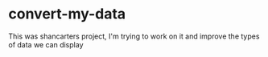 # convert-my-data
This was shancarters project, I'm trying to work on it and improve the types of data we can display
